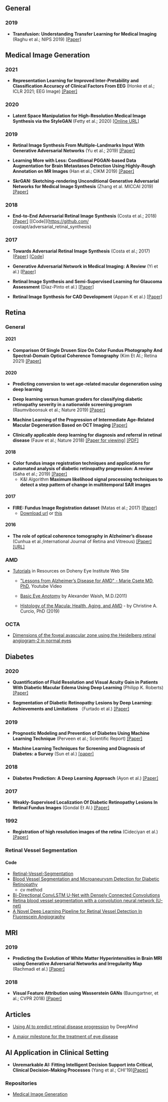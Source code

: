 

## General

### 2019

* **Transfusion: Understanding Transfer Learning for Medical Imaging** (Raghu et al.; NIPS 2019) [[Paper]](https://arxiv.org/pdf/1902.07208.pdf)
## Medical Image Generation

### 2021

* **Representation Learning for Improved Inter-Pretability and Classification Accuracy of Clinical Factors From EEG**  (Honke et al.; ICLR 2021; EEG Image) [[Paper]](https://openreview.net/forum?id=TVjLza1t4hI)

### 2020

* **Latent Space Manipulation for High-Resolution Medical Image Synthesis via the StyleGAN** (Fetty et al.; 2020) [[Online URL]](https://www.sciencedirect.com/science/article/pii/S0939388920300544) 

### 2019

* **Retinal Image Synthesis From Multiple-Landmarks Input With Generative Adversarial Networks**
  (Yu et al.; 2019) [[Paper]](https://biomedical-engineering-online.biomedcentral.com/track/pdf/10.1186/s12938-019-0682-x)

* **Learning More with Less: Conditional PGGAN-based Data Augmentation for Brain Metastases Detection Using Highly-Rough Annotation on MR Images** 
    (Han et al.; CIKM 2019) [[Paper]](https://arxiv.org/abs/1902.09856)

* **SkrGAN: Sketching-rendering Unconditional Generative Adversarial Networks for Medical Image Synthesis** (Zhang et al. MICCAI 2019) [[Paper]](https://arxiv.org/abs/1908.04346)
### 2018

* **End-to-End Adversarial Retinal Image Synthesis** (Costa et al.; 2018) [[Paper]](https://repositorio.inesctec.pt/bitstream/123456789/8302/1/P-00N-22X.pdf) [[Code]](https://github.com/ costapt/adversarial_retinal_synthesis)

### 2017

* **Towards Adversarial Retinal Image Synthesis** (Costa et al.; 2017) [[Paper]](https://arxiv.org/abs/1701.08974) [[Code]](https://github.com/costapt/vess2ret)

* **Generative Adversarial Network in Medical Imaging: A Review** (Yi et al.) [[Paper]](https://arxiv.org/pdf/1809.07294v4.pdf)


* **Retinal Image Synthesis and Semi-Supervised Learning for Glaucoma Assessment** (Diaz-Pinto et al.) [[Paper]](https://www.researchgate.net/publication/331600377_Retinal_Image_Synthesis_and_Semi-Supervised_Learning_for_Glaucoma_Assessment)

* **Retinal Image Synthesis for CAD Development** (Appan K et al.) [[Paper]](http://web2py.iiit.ac.in/research_centres/publications/download/inproceedings.pdf.b0f3d9dec1202f8d.49434941525f323031382e706466.pdf)


## Retina

### General

#### 2021

* **Comparison Of Single Drusen Size On Color Fundus Photography And Spectral-Domain Optical Coherence Tomography** (Kim Et Al.; Retina 2021) [[Paper]](Https://Journals.Lww.Com/Retinajournal/Abstract/9000/Comparison_of_single_drusen_size_on_color_fundus.95597.Aspx)


#### 2020

* **Predicting conversion to wet age-related macular degeneration using deep learning** 
* **Deep learning versus human graders for classifying diabetic retinopathy severity in a nationwide screening program** (Raumviboonsuk et al.; Nature 2019)
[[Paper]](https://www.nature.com/articles/s41746-019-0099-8)

* **Machine Learning of the Progression of Intermediate Age-Related Macular Degeneration Based on OCT Imaging** [[Paper]](https://iovs.arvojournals.org/article.aspx?articleid=2635834)

* **Clinically applicable deep learning for diagnosis and referral in retinal disease** (Fauw et al.; Nature 2018) [[Paper for viewing]](https://www.nature.com/articles/s41591-018-0107-6.epdf?author_access_token=PAbvHEuv_YYmrPVbG5HqKdRgN0jAjWel9jnR3ZoTv0P43NEH20hFuvBoJk6cvICihn8kmL6tmejFlnuPlbT_0KmJgK6N07SPh_ZLy0Nxb0-LAGIDBaH1fjJTkD9ahUEQpRlEudtlG9E1v3ca9xNQcQ%3D%3D) [[PDF]](https://kstatic.googleusercontent.com/files/2cfa1b4c63fcbabb838f8f1cab0bf45fd24686ec04d8af69284df9eaa66f4217be38d9888bd536c3b626a2de6663d811bd0949f15fffc9cfd953af946b59a929)

#### 2018

* **Color fundus image registration techniques and applications for automated analysis of diabetic retinopathy progression: A review** (Saha et al.; 2019) [[Paper]](https://www.researchgate.net/publication/330045607_Color_fundus_image_registration_techniques_and_applications_for_automated_analysis_of_diabetic_retinopathy_progression_A_review)
   * K&I Algorithm **Maximum likelihood signal processing techniques to detect a step pattern of change in multitemporal SAR images** 
#### 2017

* **FIRE: Fundus Image Registration dataset** (Matas et al.; 2017) [[Paper]](https://carlos.hernandez.im/papers/2017_07_JMO.pdf)
  * [Download url](https://projects.ics.forth.gr/cvrl/fire/) or [this](http://www.ics.forth.gr/cvrl/fire)

#### 2016

* **The role of optical coherence tomography in Alzheimer’s disease** (Cunhua et al.;International Journal of Retina and Vitreous) [[Paper]](https://journalretinavitreous.biomedcentral.com/track/pdf/10.1186/s40942-016-0049-4.pdf) [[URL]](https://journalretinavitreous.biomedcentral.com/articles/10.1186/s40942-016-0049-4)

### AMD

* [Tutorials](https://rimr.doheny.org/resources/tutorials/) in Resources on Doheny Eye Institute Web Site
  * ["Lessons from Alzheimer’s Disease for AMD" - Marie Csete MD, PhD](https://www.youtube.com/watch?v=2Isyo42r5mM&list=PLA9ag88nI9UQ6rcn18sqCnnxOlMMg0lfx&index=2), Youtube Video

  * [Basic Eye Anotomy](http://rimr.doheny.org/wp-content/uploads/sites/2/2016/12/Basic_Eye_Anatomy.mp4) by Alexander Waish, M.D.(2011)

  * [Histology of the Macula: Health, Aging, and AMD](https://www.youtube.com/watch?v=eO6MWyMTcgY&list=PLA9ag88nI9UQ6rcn18sqCnnxOlMMg0lfx&index=3) - by Christine A. Curcio, PhD (2019)


### OCTA

* [Dimensions of the foveal avascular zone using the Heidelberg retinal angiogram-2 in normal eyes](https://www.ncbi.nlm.nih.gov/pmc/articles/PMC3032258/)


## Diabetes

### 2020

* **Quantification of Fluid Resolution and Visual Acuity Gain in Patients With Diabetic Macular Edema Using Deep Learning** (Philipp K. Roberts) [[Paper]](https://retinsight.com/wp-content/uploads/2021/03/12_2020_Roberts-et-al_Jama-ophthalmology.pdf)

* **Segmentation of Diabetic Retinopathy Lesions by Deep Learning: Achievements and Limitations** （Furtado et al.) [[Paper]](https://www.scitepress.org/Papers/2020/88811/88811.pdf)
### 2019

* **Prognostic Modeling and Prevention of Diabetes Using Machine Learning Technique** (Perveen et al.; Scientific Report) [[Paper]](https://www.nature.com/articles/s41598-019-49563-6.pdf)

* **Machine Learning Techniques for Screening and Diagnosis of Diabetes: a Survey** (Sun et al.) [[paper]](https://hrcak.srce.hr/221017)

### 2018

* **Diabetes Prediction: A Deep Learning Approach** (Ayon et al.) [[Paper]](http://www.mecs-press.net/ijieeb/ijieeb-v11-n2/IJIEEB-V11-N2-3.pdf)

### 2017

* **Weakly-Supervised Localization Of Diabetic Retinopathy Lesions In Retinal Fundus Images** (Gondal Et Al.) [[Paper]](Https://Arxiv.Org/Pdf/1706.09634.Pdf)

### 1992

* **Registration of high resolution images of the retina** (Cideciyan et al.) [[Paper]](https://d-nb.info/102407997X/34)

### Retinal Vessel Segmentation

#### Code

* [Retinal-Vessel-Segmentation](https://github.com/zhengyuan-liu/Retinal-Vessel-Segmentation)
* [Blood Vessel Segmentation and Microaneurysm Detection for Diabetic Retinopathy](https://github.com/getsanjeev/retina-features)
  * cv method
* [Bi-Directional ConvLSTM U-Net with Densely Connected Convolutions](https://github.com/rezazad68/BCDU-Net)
* [Retina blood vessel segmentation with a convolution neural network (U-net)](https://github.com/orobix/retina-unet)
* [A Novel Deep Learning Pipeline for Retinal Vessel Detection In Fluorescein Angiography](https://github.com/ShamaLabUR/DeepVesselSeg4FA)


## MRI

### 2019

* **Predicting the Evolution of White Matter Hyperintensities in Brain MRI using Generative Adversarial Networks and Irregularity Map** (Rachmadi et al.) [[Paper]](https://www.biorxiv.org/content/10.1101/662692v2)

### 2018

* **Visual Feature Attribution using Wasserstein GANs** (Baumgartner, et al.; CVPR 2018) [[Paper]]()
## Articles

* [Using AI to predict retinal disease progression](https://deepmind.com/blog/article/Using_ai_to_predict_retinal_disease_progression) by DeepMind

* [A major milestone for the treatment of eye disease](https://deepmind.com/blog/article/moorfields-major-milestone)


## AI Application in Clinical Setting

* **Unremarkable AI: Fitting Intelligent Decision Support into Critical, Clinical Decision-Making Processes**  (Yang et al.; CHI'19)[[Paper]](https://arxiv.org/abs/1904.09612)

### Repositories

* [Medical Image Generation](https://paperswithcode.com/task/medical-image-generation)